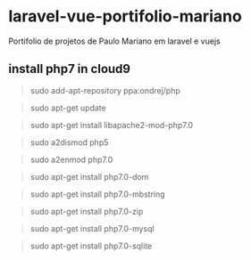 # laravel-vue-portifolio-mariano
Portifolio de projetos de Paulo Mariano em laravel e vuejs

## install php7 in cloud9

>sudo add-apt-repository ppa:ondrej/php

>sudo apt-get update

>sudo apt-get install libapache2-mod-php7.0

>sudo a2dismod php5

>sudo a2enmod php7.0

>sudo apt-get install php7.0-dom

>sudo apt-get install php7.0-mbstring

>sudo apt-get install php7.0-zip

>sudo apt-get install php7.0-mysql

>sudo apt-get install php7.0-sqlite
